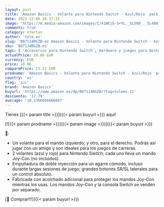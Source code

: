 ```yaml
---
layout: post
title: 'Amazon Basics - Volante para Nintendo Switch - Azul/Rojo  pack de 2 '
date: 2022-12-06 16:37:15
image: 'https://m.media-amazon.com/images/I/41WEjG-S+YL._SL500_._SL400_.jpg'
comments: true
category: ofertas
author: 'tole.es'
slug: 'B071J4RGZB-es Amazon Basics - Volante para Nintendo Switch - Azul/Rojo...'
sku: 'B071J4RGZB-es'
tags: [ 'Accesorios para Nintendo Switch','Hardware y juegos para Nintendo Switch','Videojuegos','amazon basics','nintendo','🇪🇸', ]
actualPrice: 10.86 EUR
currency: EUR
price: 10.86
comparePrice: 13.21 EUR
prodname: 'Amazon Basics - Volante para Nintendo Switch - Azul/Rojo  pack de 2 '
country: 'es'
flag: '🇪🇸'
brand: 'Amazon Basics'
buyurl: 'https://www.amazon.es/dp/B071J4RGZB/?tag=tolees-21'
descuento: '17.79'
average: '10.1366666666667'
---
```


Tienes [{{< param title >}}]({{< param buyurl >}}) aqui!

[![{{< param prodname >}}]({{< param image >}})]({{< param buyurl >}})

🔎:

- Un volante para el mando izquierdo; y otro, para el derecho. Podrás así jugar con un amigo y son ideales para los juegos de carreras.
- 2 volantes (azul y rojo) para Nintendo Switch; cada uno lleva un mando Joy-Con (no incluidos).
- Empuñadura de doble inyección para un agarre cómodo, incluso durante largas sesiones de juego; grandes botones SR/SL laterales para un control absoluto.
- Fabricada con acolchado adicional para proteger los mandos Joy-Con mientras los usas. Los mandos Joy-Con y la consola Switch se venden por separado.

[🛒 Comprar!!!]({{< param buyurl >}})
